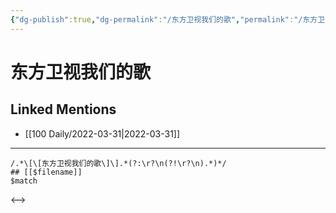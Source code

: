 ```yaml
---
{"dg-publish":true,"dg-permalink":"/东方卫视我们的歌","permalink":"/东方卫视我们的歌/"}
---
```


# 东方卫视我们的歌

## Linked Mentions
- [[100 Daily/2022-03-31\|2022-03-31]]


---

```expander
/.*\[\[东方卫视我们的歌\]\].*(?:\r?\n(?!\r?\n).*)*/
## [[$filename]]
$match
```

<-->
